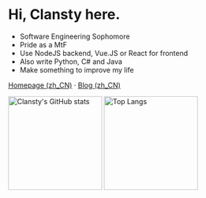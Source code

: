 # Hi, Clansty here.

- Software Engineering Sophomore
- Pride as a MtF
- Use NodeJS backend, Vue.JS or React for frontend
- Also write Python, C# and Java
- Make something to improve my life

[Homepage (zh_CN)](https://clansty.com) · [Blog (zh_CN)](https://nyac.at)


<img src="https://github-readme-stats.vercel.app/api?username=clansty&count_private=true&theme=calm&show_icons=true" alt="Clansty's GitHub stats" height="190px" /> <img src="https://github-readme-stats.vercel.app/api/top-langs/?username=clansty&layout=compact&langs_count=8&theme=calm" alt="Top Langs" height="190px" />
